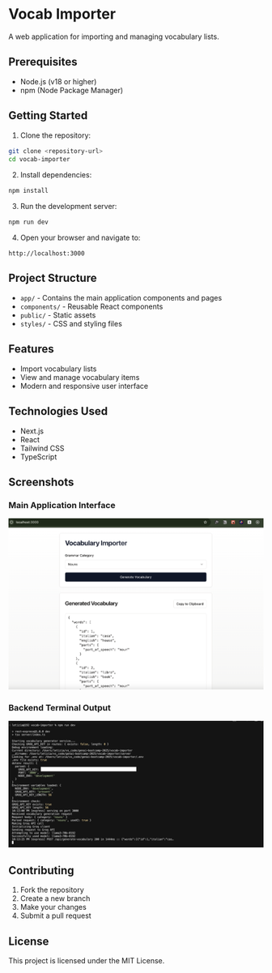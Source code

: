 # Vocab Importer

A web application for importing and managing vocabulary lists.

## Prerequisites

- Node.js (v18 or higher)
- npm (Node Package Manager)

## Getting Started

1. Clone the repository:
```bash
git clone <repository-url>
cd vocab-importer
```

2. Install dependencies:
```bash
npm install
```

3. Run the development server:
```bash
npm run dev
```

4. Open your browser and navigate to:
```
http://localhost:3000
```

## Project Structure

- `app/` - Contains the main application components and pages
- `components/` - Reusable React components
- `public/` - Static assets
- `styles/` - CSS and styling files

## Features

- Import vocabulary lists
- View and manage vocabulary items
- Modern and responsive user interface

## Technologies Used

- Next.js
- React
- Tailwind CSS
- TypeScript

## Screenshots

### Main Application Interface
![Vocabulary Importer Interface](./public/vocab-importer-ui.png)

### Backend Terminal Output
![Backend Terminal](./public/backend-terminal.png)

## Contributing

1. Fork the repository
2. Create a new branch
3. Make your changes
4. Submit a pull request

## License

This project is licensed under the MIT License. 
